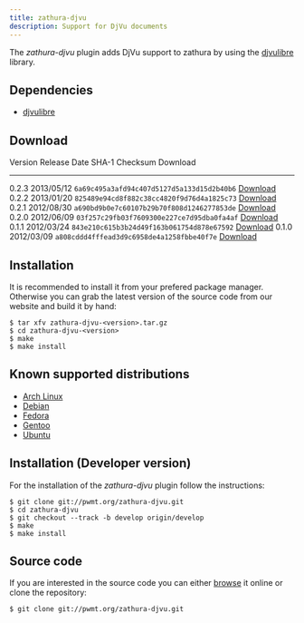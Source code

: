 ```yaml
---
title: zathura-djvu
description: Support for DjVu documents
---
```


The *zathura-djvu* plugin adds DjVu support to zathura by using the
[djvulibre](http://djvu.sourceforge.net/) library.

## Dependencies
* [djvulibre](http://djvu.sourceforge.net)

## Download

Version  Release Date  SHA-1 Checksum                             Download
-------- ------------  ------------------------------------------ -------------------------------------------------
0.2.3    2013/05/12    `6a69c495a3afd94c407d5127d5a133d15d2b40b6` [Download](../download/zathura-djvu-0.2.3.tar.gz)
0.2.2    2013/01/20    `825489e94cd8f882c38cc4820f9d76d4a1825c73` [Download](../download/zathura-djvu-0.2.2.tar.gz)
0.2.1    2012/08/30    `a690bd9b0e7c60107b29b70f808d1246277853de` [Download](../download/zathura-djvu-0.2.1.tar.gz)
0.2.0    2012/06/09    `03f257c29fb03f7609300e227ce7d95dba0fa4af` [Download](../download/zathura-djvu-0.2.0.tar.gz)
0.1.1    2012/03/24    `843e210c615b3b24d49f163b061754d878e67592` [Download](../download/zathura-djvu-0.1.1.tar.gz)
0.1.0    2012/03/09    `a808cddd4fffead3d9c6958de4a1258fbbe40f7e` [Download](../download/zathura-djvu-0.1.0.tar.gz)

## Installation
It is recommended to install it from your prefered package manager. Otherwise
you can grab the latest version of the source code from our website and build it
by hand:

    $ tar xfv zathura-djvu-<version>.tar.gz
    $ cd zathura-djvu-<version>
    $ make
    $ make install

## Known supported distributions
* [Arch Linux](https://www.archlinux.org/packages/community/x86_64/zathura-djvu/)
* [Debian](http://packages.debian.org/en/sid/zathura-djvu)
* [Fedora](https://admin.fedoraproject.org/pkgdb/acls/name/zathura-djvu)
* [Gentoo](http://packages.gentoo.org/package/app-text/zathura-djvu)
* [Ubuntu](https://launchpad.net/ubuntu/saucy/+package/zathura-djvu)

## Installation (Developer version)
For the installation of the *zathura-djvu* plugin follow the
instructions:

    $ git clone git://pwmt.org/zathura-djvu.git
    $ cd zathura-djvu
    $ git checkout --track -b develop origin/develop
    $ make
    $ make install

## Source code
If you are interested in the source code you can either
[browse](http://git.pwmt.org/?p=zathura-djvu.git) it online or clone the
repository:

    $ git clone git://pwmt.org/zathura-djvu.git
